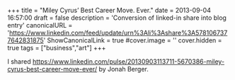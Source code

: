 +++
title = "Miley Cyrus’ Best Career Move. Ever."
date = 2013-09-04 16:57:00
draft = false
description = 'Conversion of linked-in share into blog entry'
canonicalURL = 'https://www.linkedin.com/feed/update/urn%3Ali%3Ashare%3A5781067377642831875'
ShowCanonicalLink = true
#cover.image = ''
cover.hidden = true
tags = ["business","art"]
+++

I shared https://www.linkedin.com/pulse/20130903113711-5670386-miley-cyrus-best-career-move-ever/
by Jonah Berger.
